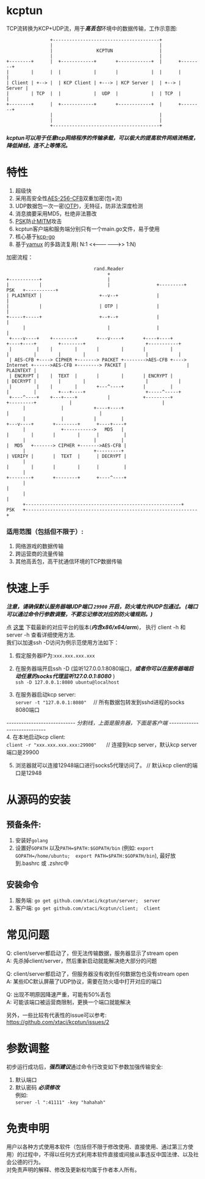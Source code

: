 # kcptun
TCP流转换为KCP+UDP流，用于***高丢包***环境中的数据传输，工作示意图:      
```
                +---------------------------------------+
                |                                       |
                |                KCPTUN                 |
                |                                       |
+--------+      |  +------------+       +------------+  |      +--------+
|        |      |  |            |       |            |  |      |        |
| Client | +--> |  | KCP Client | +---> | KCP Server |  | +--> | Server |
|        | TCP  |  |            |  UDP  |            |  | TCP  |        |
+--------+      |  +------------+       +------------+  |      +--------+
                |                                       |
                |                                       |
                +---------------------------------------+
```
***kcptun可以用于任意tcp网络程序的传输承载，可以极大的提高软件网络流畅度，降低掉线，连不上等情况。***   
 
# 特性      
1. 超级快
2. 采用高安全性[AES-256-CFB](https://en.wikipedia.org/wiki/Advanced_Encryption_Standard)双重加密(包+流)             
3. UDP数据包一次一密([OTP](https://en.wikipedia.org/wiki/One-time_password))，无特征，防非法深度检测       
4. 消息摘要采用MD5，杜绝非法篡改      
5. [PSK](https://en.wikipedia.org/wiki/Pre-shared_key)防止[MITM](https://en.wikipedia.org/wiki/Man-in-the-middle_attack)攻击       
6. kcptun客户端和服务端分别只有一个main.go文件，易于使用      
7. 核心基于[kcp-go](https://github.com/xtaci/kcp-go)      
8. 基于[yamux](https://github.com/hashicorp/yamux) 的多路流复用( N:1 <<------>> 1:N)

加密流程：         
```
                                rand.Reader
                                     +
+-----------+                        |
|           |                        |                 +---------+   PSK   +-----------+
| PLAINTEXT |                     +--v--+              |                               |
|           |                     | OTP |              |                               |
+-----+-----+                     +--+--+              |                               |
      |                              |                 |                               |
 +----v----+    +--------+       +---v----+       +----+----+                     +----+----+        +--------+                      +-----------+
 |         |    |        |       |        |       |         |                     |         |        |        |                      |           |
 | AES-CFB +----> CIPHER +-------> PACKET +-------->AES-CFB +----> Internet +------>AES-CFB +--------> PACKET |                      | PLAINTEXT |
 | ENCRYPT |    |  TEXT  |       |        |       | ENCRYPT |                     | DECRYPT |        |        |                      |           |
 |         |    |        |       +---^----+       |         |                     |         |        +---+----+                      +-----^-----+
 +----^----+    +---+----+           |            +---------+                     +---------+            |                                 |
      |             |           +----+----+                                                              |                                 |
      |             |           |         |                                                          +---v----+       +--------+      +----+----+
      |             +----------->   MD5   |                                                          |        |       |        |      |         |
      |                         |         |                                                          |  MD5   +-------> CIPHER +------->AES-CFB |
      |                         +---------+                                                          | VERIFY |       |  TEXT  |      | DECRYPT |
      |                                                                                              |        |       |        |      |         |
      |                                                                                              +--------+       +--------+      +----^----+
      |                                                                                                                                    |
      |                                                                                                                                    |
      +---------------------------------------------------------+    PSK   +---------------------------------------------------------------+

```

### 适用范围（包括但不限于）:           
1. 网络游戏的数据传输        
2. 跨运营商的流量传输               
3. 其他高丢包，高干扰通信环境的TCP数据传输      

# 快速上手
***注意，请确保默认服务器端UDP端口 ```29900``` 开启，防火墙允许UDP包通过。   (端口可以通过命令行参数调整，不要忘记修改对应的防火墙规则。)***

点 [这里](https://github.com/xtaci/kcptun/releases/latest) 下载最新的对应平台的版本(***内含x86/x64/arm***)， 执行 client -h 和server -h 查看详细使用方法.        
我们以加速ssh -D访问为例示范使用方法如下：         

1. 假定服务器IP为:```xxx.xxx.xxx.xxx```

2. 在服务器端开启ssh -D     (监听127.0.0.1:8080端口，***或者你可以在服务器端启动任意的socks代理监听127.0.0.1:8080*** )        
```ssh -D 127.0.0.1:8080 ubuntu@localhost```   

3. 在服务器启动kcp server:     
```server -t "127.0.0.1:8080"  ```     // 所有数据包转发到sshd进程的socks 8080端口           

 _----------------------------  分割线，上面是服务器，下面是客户端  ----------------------------_  
4. 在本地启动kcp client:          
```client -r "xxx.xxx.xxx.xxx:29900"   ```    // 连接到kcp server，默认kcp server端口是29900           

5. 浏览器就可以连接12948端口进行socks5代理访问了。   // 默认kcp client的端口是12948

# 从源码的安装
## 预备条件:       
1. 安装好```golang```       
2. 设置好```GOPATH```  以及```PATH=$PATH:$GOPATH/bin``` (例如: ```export GOPATH=/home/ubuntu;  export PATH=$PATH:$GOPATH/bin```), 最好放到.bashrc 或 .zshrc中 

## 安装命令
1. 服务端: ```go get github.com/xtaci/kcptun/server;  server```        
2. 客户端: ```go get github.com/xtaci/kcptun/client;  client```      

# 常见问题
Q: client/server都启动了，但无法传输数据，服务器显示了stream open        
A: 先杀掉client/server，然后重新启动就能解决绝大部分的问题             

Q: client/server都启动了，但服务器没有收到任何数据包也没有stream open          
A: 某些IDC默认屏蔽了UDP协议，需要在防火墙中打开对应的端口

Q: 出现不明原因降速严重，可能有50%丢包         
A: 可能该端口被运营商限制，更换一个端口就能解决

另外，一些比较有代表性的issue可以参考:         
https://github.com/xtaci/kcptun/issues/2

# 参数调整
初步运行成功后，***强烈建议***通过命令行改变如下参数加强传输安全:         
1. 默认端口        
2. 默认密码 ***必须修改***         
例如:       
```server -l ":41111" -key "hahahah"```       

# 免责申明
用户以各种方式使用本软件（包括但不限于修改使用、直接使用、通过第三方使用）的过程中，不得以任何方式利用本软件直接或间接从事违反中国法律、以及社会公德的行为。         
对免责声明的解释、修改及更新权均属于作者本人所有。
